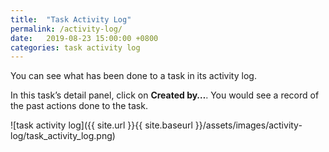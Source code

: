 ```yaml
---
title:  "Task Activity Log"
permalink: /activity-log/
date:   2019-08-23 15:00:00 +0800
categories: task activity log
---
```

You can see what has been done to a task in its activity log.

In this task’s detail panel, click on **Created by…**. You would see a record of the past actions done to the task.

![task activity log]({{ site.url }}{{ site.baseurl }}/assets/images/activity-log/task_activity_log.png)
